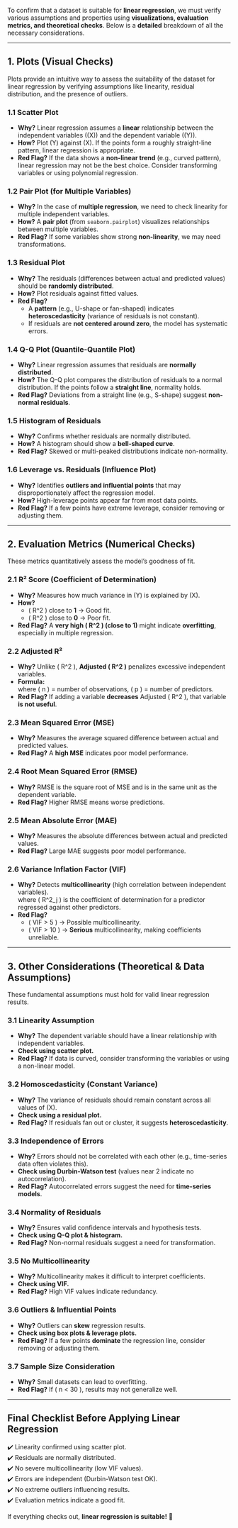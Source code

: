 To confirm that a dataset is suitable for **linear regression**, we must verify various assumptions and properties using **visualizations, evaluation metrics, and theoretical checks**. Below is a **detailed** breakdown of all the necessary considerations.  

---

## **1. Plots (Visual Checks)**
Plots provide an intuitive way to assess the suitability of the dataset for linear regression by verifying assumptions like linearity, residual distribution, and the presence of outliers.

### **1.1 Scatter Plot**
- **Why?** Linear regression assumes a **linear** relationship between the independent variables (\(X\)) and the dependent variable (\(Y\)).  
- **How?** Plot \(Y\) against \(X\). If the points form a roughly straight-line pattern, linear regression is appropriate.  
- **Red Flag?** If the data shows a **non-linear trend** (e.g., curved pattern), linear regression may not be the best choice. Consider transforming variables or using polynomial regression.

### **1.2 Pair Plot (for Multiple Variables)**
- **Why?** In the case of **multiple regression**, we need to check linearity for multiple independent variables.  
- **How?** A **pair plot** (from `seaborn.pairplot`) visualizes relationships between multiple variables.
- **Red Flag?** If some variables show strong **non-linearity**, we may need transformations.

### **1.3 Residual Plot**
- **Why?** The residuals (differences between actual and predicted values) should be **randomly distributed**.  
- **How?** Plot residuals against fitted values.  
- **Red Flag?**  
  - A **pattern** (e.g., U-shape or fan-shaped) indicates **heteroscedasticity** (variance of residuals is not constant).
  - If residuals are **not centered around zero**, the model has systematic errors.

### **1.4 Q-Q Plot (Quantile-Quantile Plot)**
- **Why?** Linear regression assumes that residuals are **normally distributed**.  
- **How?** The Q-Q plot compares the distribution of residuals to a normal distribution. If the points follow a **straight line**, normality holds.
- **Red Flag?** Deviations from a straight line (e.g., S-shape) suggest **non-normal residuals**.

### **1.5 Histogram of Residuals**
- **Why?** Confirms whether residuals are normally distributed.  
- **How?** A histogram should show a **bell-shaped curve**.  
- **Red Flag?** Skewed or multi-peaked distributions indicate non-normality.

### **1.6 Leverage vs. Residuals (Influence Plot)**
- **Why?** Identifies **outliers and influential points** that may disproportionately affect the regression model.  
- **How?** High-leverage points appear far from most data points.  
- **Red Flag?** If a few points have extreme leverage, consider removing or adjusting them.

---

## **2. Evaluation Metrics (Numerical Checks)**
These metrics quantitatively assess the model’s goodness of fit.

### **2.1 R² Score (Coefficient of Determination)**
- **Why?** Measures how much variance in \(Y\) is explained by \(X\).  
- **How?**  
  - \( R^2 \) close to **1** → Good fit.  
  - \( R^2 \) close to **0** → Poor fit.  
- **Red Flag?** A **very high \( R^2 \) (close to 1)** might indicate **overfitting**, especially in multiple regression.

### **2.2 Adjusted R²**
- **Why?** Unlike \( R^2 \), **Adjusted \( R^2 \)** penalizes excessive independent variables.  
- **Formula:**  
  where \( n \) = number of observations, \( p \) = number of predictors.  
- **Red Flag?** If adding a variable **decreases** Adjusted \( R^2 \), that variable **is not useful**.

### **2.3 Mean Squared Error (MSE)**
- **Why?** Measures the average squared difference between actual and predicted values.  
- **Red Flag?** A **high MSE** indicates poor model performance.

### **2.4 Root Mean Squared Error (RMSE)**
- **Why?** RMSE is the square root of MSE and is in the same unit as the dependent variable.  
- **Red Flag?** Higher RMSE means worse predictions.

### **2.5 Mean Absolute Error (MAE)**
- **Why?** Measures the absolute differences between actual and predicted values.  
- **Red Flag?** Large MAE suggests poor model performance.

### **2.6 Variance Inflation Factor (VIF)**
- **Why?** Detects **multicollinearity** (high correlation between independent variables).  
  where \( R^2_j \) is the coefficient of determination for a predictor regressed against other predictors.
- **Red Flag?**  
  - \( VIF > 5 \) → Possible multicollinearity.  
  - \( VIF > 10 \) → **Serious** multicollinearity, making coefficients unreliable.

---

## **3. Other Considerations (Theoretical & Data Assumptions)**
These fundamental assumptions must hold for valid linear regression results.

### **3.1 Linearity Assumption**
- **Why?** The dependent variable should have a linear relationship with independent variables.
- **Check using scatter plot.**
- **Red Flag?** If data is curved, consider transforming the variables or using a non-linear model.

### **3.2 Homoscedasticity (Constant Variance)**
- **Why?** The variance of residuals should remain constant across all values of \(X\).
- **Check using a residual plot.**
- **Red Flag?** If residuals fan out or cluster, it suggests **heteroscedasticity**.

### **3.3 Independence of Errors**
- **Why?** Errors should not be correlated with each other (e.g., time-series data often violates this).
- **Check using Durbin-Watson test** (values near 2 indicate no autocorrelation).
- **Red Flag?** Autocorrelated errors suggest the need for **time-series models**.

### **3.4 Normality of Residuals**
- **Why?** Ensures valid confidence intervals and hypothesis tests.
- **Check using Q-Q plot & histogram.**
- **Red Flag?** Non-normal residuals suggest a need for transformation.

### **3.5 No Multicollinearity**
- **Why?** Multicollinearity makes it difficult to interpret coefficients.
- **Check using VIF.**
- **Red Flag?** High VIF values indicate redundancy.

### **3.6 Outliers & Influential Points**
- **Why?** Outliers can **skew** regression results.
- **Check using box plots & leverage plots.**
- **Red Flag?** If a few points **dominate** the regression line, consider removing or adjusting them.

### **3.7 Sample Size Consideration**
- **Why?** Small datasets can lead to overfitting.
- **Red Flag?** If \( n < 30 \), results may not generalize well.

---

## **Final Checklist Before Applying Linear Regression**
✔️ Linearity confirmed using scatter plot.  
✔️ Residuals are normally distributed.  
✔️ No severe multicollinearity (low VIF values).  
✔️ Errors are independent (Durbin-Watson test OK).  
✔️ No extreme outliers influencing results.  
✔️ Evaluation metrics indicate a good fit.  

If everything checks out, **linear regression is suitable!** 🚀
